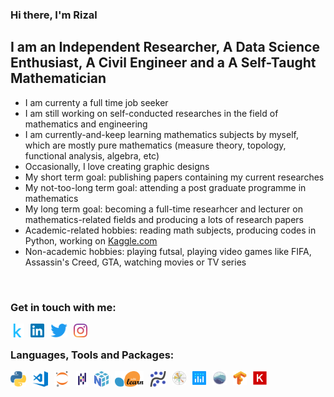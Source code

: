 ### Hi there, I'm Rizal

## I am an Independent Researcher, A Data Science Enthusiast, A Civil Engineer and a A Self-Taught Mathematician

- I am currenty a full time job seeker
- I am still working on self-conducted researches in the field of mathematics and engineering
- I am currently-and-keep learning mathematics subjects by myself, which are mostly pure mathematics (measure theory, topology, functional analysis, algebra, etc)
- Occasionally, I love creating graphic designs
- My short term goal: publishing papers containing my current researches
- My not-too-long term goal: attending a post graduate programme in mathematics
- My long term goal: becoming a full-time researhcer and lecturer on mathematics-related fields and producing a lots of research papers
- Academic-related hobbies: reading math subjects, producing codes in Python, working on [Kaggle.com](https://www.kaggle.com/rizalpurnawan/code)
- Non-academic hobbies: playing futsal, playing video games like FIFA, Assassin's Creed, GTA, watching movies or TV series

<br>

### Get in touch with me:
[<img align="left" alt="Kaggle" height="22px" src="./img/kaggle-icon.svg" style="padding-right:10px;"/>](https://www.kaggle.com/rizalpurnawan)
[<img align="left" alt="Linkedin" height="22px" src="./img/linkedin-original.svg" style="padding-right:10px;"/>](https://www.linkedin.com/in/rizal-purnawan-xcvm23/)
[<img align="left" alt="Twitter" height="22px" src="./img/twitter.svg" style="padding-right:10px;"/>](https://twitter.com/RizaLP14)
[<img align="left" alt="Instagram" height="22px" src="./img/instagram.svg" style="padding-right:10px;"/>](https://www.instagram.com/rizalpurnawan23/)

<br>

### Languages, Tools and Packages:
[<img align="left" alt="Python" height="25px" src="./img/python-icon.svg" style="padding-right:10px;"/>](https://www.python.org/)
[<img align="left" alt="Visual Studio Code" height="25px" src="./img/vscode.svg" style="padding-right:10px;"/>](https://code.visualstudio.com/)
[<img align="left" alt="Jupyter" height="25px" src="./img/jupyter.svg" style="padding-right:10px;"/>](https://www.python.org/)
[<img align="left" alt="Pandas" height="25px" src="./img/pandas.svg" style="padding-right:10px;"/>](https://pandas.pydata.org/)
[<img align="left" alt="Numpy" height="25px" src="./img/numpy.svg" style="padding-right:10px;"/>](https://numpy.org/)
[<img align="left" alt="Scikit-Learn" height="25px" src="./img/sklearn.svg" style="padding-right:10px;"/>](https://scikit-learn.org/stable/)
[<img align="left" alt="Statsmodels" height="25px" src="./img/statsmodels.svg" style="padding-right:10px;"/>](https://www.statsmodels.org/stable/index.html)
[<img align="left" alt="Matplotlib" height="22px" src="./img/matplotlib.svg" style="padding-right:10px;"/>](https://matplotlib.org/)
[<img align="left" alt="Plotly" height="22px" src="./img/plotly.svg" style="padding-right:10px;"/>](https://plotly.com/)
[<img align="left" alt="Seaborn" height="22px" src="./img/seaborn.svg" style="padding-right:10px;"/>](https://seaborn.pydata.org/)
[<img align="left" alt="TensorFlow" height="22px" src="./img/tensorflow.svg" style="padding-right:10px;"/>](https://www.tensorflow.org/)
[<img align="left" alt="Keras" height="22px" src="./img/keras.svg" style="padding-right:10px;"/>](https://keras.io/)


<!---
rizalpurnawan23/rizalpurnawan23 is a ✨ special ✨ repository because its `README.md` (this file) appears on your GitHub profile.
You can click the Preview link to take a look at your changes.
--->
